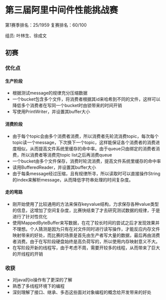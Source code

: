 # 第三届阿里中间件性能挑战赛

第1赛季排名：25/1959
复赛排名：60/100

组员: 叶林生、徐成文

## 初赛

### 优化点
#### 生产阶段
- 根据测试message的规律充分压缩数据
- 一个bucket包含多个文件，将消费者根据其id来哈希到不同的文件，这样可以降低多个消费者在写同一个bucket时由锁带来的时间开销
- 写使用PrintWriter，并设置其buffer大小

#### 消费阶段
- 由于每个topic会由多个消费者消费，所以消费者先轮流消费topic，每次每个topic读一个message，下次换下一个topic，这样能保证各个消费者的消费进度相似，从而提高文件系统里缓存的命中率。由于queue只由绑定的消费者消费，所以消费者等消费完topic list之后再消费queue
- 一个bucket由多个文件保存，消费时轮流消费，提高文件系统里缓存的命中率
- 读用BufferedReader，并设置其buffer大小
- 由于每条message经过压缩，且有规律所寻，所以读取时可以直接操作String的index来解析message，从而降低字符串处理的时间复杂度。


#### 走的弯路

- 刚开始使用了比较通用的方法来保存keyvalue结构，力求保存各种value类型的信息，这增加了空间复杂度，比赛快结束了才去研究测试数据的规律，于是进行了针对性优化
- 使用MappedByteBuffer来写数据，在花了较长时间的尝试之后才发现效果并不理想。个人猜测是因为只有在对文件同时进行读写操作，才能反应内存文件映射带来的好处，而比赛的场景是首先由生产者写大量的数据，最后再由消费者消费。由于在写阶段硬盘始终是高负荷写的，所以使用内存映射意义不大。 
- 在写阶段开新的线程写，由于考虑不周，需要开较多的线程，从而带来了巨大的开线程的开销

### 收获

- 对java的io操作有了更深的了解
- 熟悉了多线程环境下的编程
- 深刻理解了接口、继承、多态这些面对对象编程的概念给开发带来的好处

